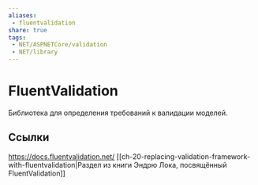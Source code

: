 ```yaml
---
aliases:
 - fluentvalidation
share: true
tags:
 - NET/ASPNETCore/validation
 - NET/library
---
```

# FluentValidation
Библиотека для определения требований к валидации моделей.
## Ссылки
https://docs.fluentvalidation.net/
[[ch-20-replacing-validation-framework-with-fluentvalidation|Раздел из книги Эндрю Лока, посвящённый FluentValidation]]